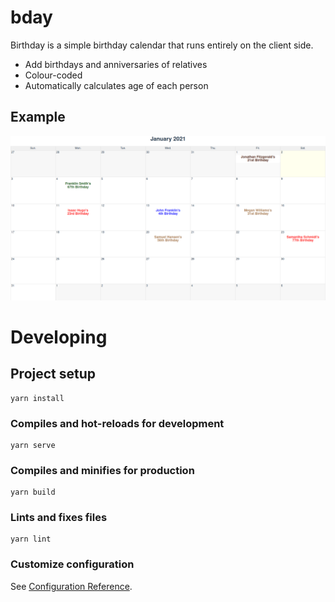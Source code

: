 # bday

Birthday is a simple birthday calendar that runs entirely on the client side. 

* Add birthdays and anniversaries of relatives
* Colour-coded
* Automatically calculates age of each person

## Example 

![](src/assets/jan2021-sample.png)


# Developing

## Project setup
```
yarn install
```

### Compiles and hot-reloads for development
```
yarn serve
```

### Compiles and minifies for production
```
yarn build
```

### Lints and fixes files
```
yarn lint
```

### Customize configuration
See [Configuration Reference](https://cli.vuejs.org/config/).
